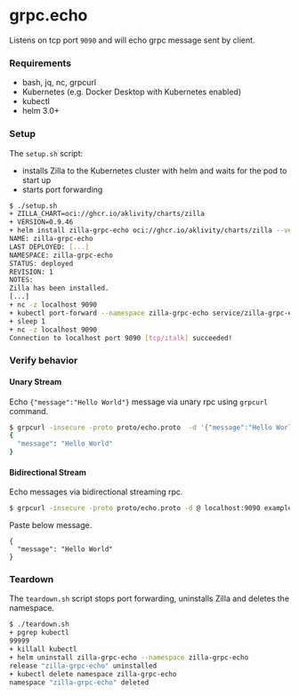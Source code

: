 # grpc.echo

Listens on tcp port `9090` and will echo grpc message sent by client.

### Requirements

- bash, jq, nc, grpcurl
- Kubernetes (e.g. Docker Desktop with Kubernetes enabled)
- kubectl
- helm 3.0+

### Setup

The `setup.sh` script:
- installs Zilla to the Kubernetes cluster with helm and waits for the pod to start up
- starts port forwarding

```bash
$ ./setup.sh
+ ZILLA_CHART=oci://ghcr.io/aklivity/charts/zilla
+ VERSION=0.9.46
+ helm install zilla-grpc-echo oci://ghcr.io/aklivity/charts/zilla --version 0.9.46 --namespace zilla-grpc-echo --wait [...]
NAME: zilla-grpc-echo
LAST DEPLOYED: [...]
NAMESPACE: zilla-grpc-echo
STATUS: deployed
REVISION: 1
NOTES:
Zilla has been installed.
[...]
+ nc -z localhost 9090
+ kubectl port-forward --namespace zilla-grpc-echo service/zilla-grpc-echo 9090
+ sleep 1
+ nc -z localhost 9090
Connection to localhost port 9090 [tcp/italk] succeeded!
```

### Verify behavior

#### Unary Stream

Echo `{"message":"Hello World"}` message via unary rpc using `grpcurl` command.

```bash
$ grpcurl -insecure -proto proto/echo.proto  -d '{"message":"Hello World"}' localhost:9090 example.EchoService.EchoUnary
{
  "message": "Hello World"
}
```

#### Bidirectional Stream

Echo messages via bidirectional streaming rpc.

```bash
$ grpcurl -insecure -proto proto/echo.proto -d @ localhost:9090 example.EchoService.EchoBidiStream
```

Paste below message.

```
{
  "message": "Hello World"
}
```

### Teardown

The `teardown.sh` script stops port forwarding, uninstalls Zilla and deletes the namespace.

```bash
$ ./teardown.sh
+ pgrep kubectl
99999
+ killall kubectl
+ helm uninstall zilla-grpc-echo --namespace zilla-grpc-echo
release "zilla-grpc-echo" uninstalled
+ kubectl delete namespace zilla-grpc-echo
namespace "zilla-grpc-echo" deleted
```
